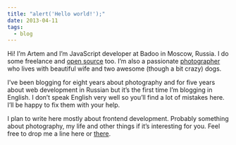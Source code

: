 ```yaml
---
title: "alert('Hello world!');"
date: 2013-04-11
tags:
  - blog
---
```


Hi! I’m Artem and I’m JavaScript developer at Badoo in Moscow, Russia. I do some freelance and [open source](https://github.com/sapegin) too. I’m also a passionate [photographer](/photos/) who lives with beautiful wife and two awesome (though a bit crazy) dogs.

I’ve been blogging for eight years about photography and for five years about web development in Russian but it’s the first time I’m blogging in English. I don’t speak English very well so you’ll find a lot of mistakes here. I’ll be happy to fix them with your help.

I plan to write here mostly about frontend development. Probably something about photography, my life and other things if it’s interesting for you. Feel free to drop me a line here or [there](/).
